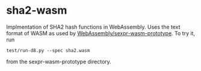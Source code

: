 # sha2-wasm

Implmentation of SHA2 hash functions in WebAssembly. Uses the text format of
WASM as used by [WebAssembly/sexpr-wasm-prototype][expr]. To try it, run

    test/run-d8.py --spec sha2.wasm 

from the sexpr-wasm-prototype directory.

[expr]: https://github.com/WebAssembly/sexpr-wasm-prototype
